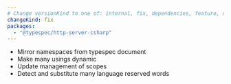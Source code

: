 ```yaml
---
# Change versionKind to one of: internal, fix, dependencies, feature, deprecation, breaking
changeKind: fix
packages:
  - "@typespec/http-server-csharp"
---
```


- Mirror namespaces from typespec document
- Make many usings dynamic
- Update management of scopes
- Detect and substitute many language reserved words
